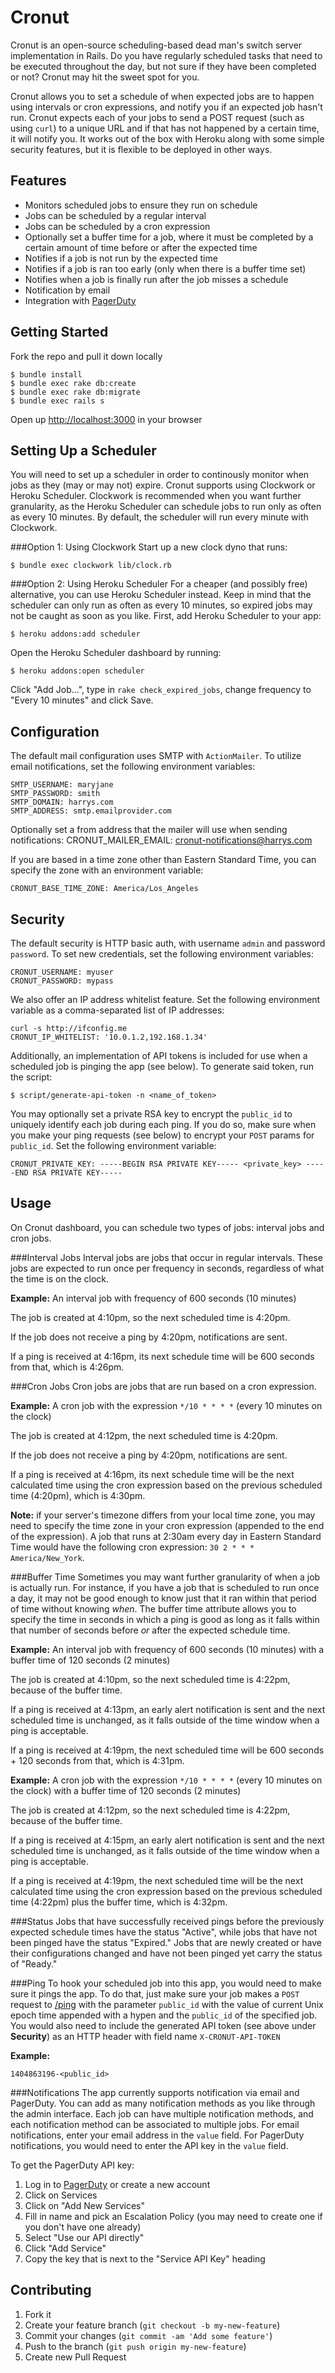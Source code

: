Cronut
======

Cronut is an open-source scheduling-based dead man's switch server implementation in Rails. Do you have regularly scheduled tasks that need to be executed throughout the day, but not sure if they have been completed or not? Cronut may hit the sweet spot for you.

Cronut allows you to set a schedule of when expected jobs are to happen using intervals or cron expressions, and notify you if an expected job hasn't run. Cronut expects each of your jobs to send a POST request (such as using `curl`) to a unique URL and if that has not happened by a certain time, it will notify you. It works out of the box with Heroku along with some simple security features, but it is flexible to be deployed in other ways.

Features
--------
- Monitors scheduled jobs to ensure they run on schedule
- Jobs can be scheduled by a regular interval
- Jobs can be scheduled by a cron expression
- Optionally set a buffer time for a job, where it must be completed by a certain amount of time before or after the expected time
- Notifies if a job is not run by the expected time
- Notifies if a job is ran too early (only when there is a buffer time set)
- Notifies when a job is finally run after the job misses a schedule
- Notification by email
- Integration with [PagerDuty](http://www.pagerduty.com)

Getting Started
------------
Fork the repo and pull it down locally

    $ bundle install
    $ bundle exec rake db:create
    $ bundle exec rake db:migrate
	$ bundle exec rails s

Open up <http://localhost:3000> in your browser

Setting Up a Scheduler
--------------------
You will need to set up a scheduler in order to continously monitor when jobs as they (may or may not) expire. Cronut supports using Clockwork or Heroku Scheduler. Clockwork is recommended when you want further granularity, as the Heroku Scheduler can schedule jobs to run only as often as every 10 minutes. By default, the scheduler will run every minute with Clockwork.

###Option 1: Using Clockwork
Start up a new clock dyno that runs:

	$ bundle exec clockwork lib/clock.rb

###Option 2: Using Heroku Scheduler
For a cheaper (and possibly free) alternative, you can use Heroku Scheduler instead. Keep in mind that the scheduler can only run as often as every 10 minutes, so expired jobs may not be caught as soon as you like. First, add Heroku Scheduler to your app:

	$ heroku addons:add scheduler
Open the Heroku Scheduler dashboard by running:

	$ heroku addons:open scheduler

Click "Add Job...", type in `rake check_expired_jobs`, change frequency to "Every 10 minutes" and click Save.


Configuration
-------------
The default mail configuration uses SMTP with `ActionMailer`. To utilize email notifications, set the following environment variables:

	SMTP_USERNAME: maryjane
	SMTP_PASSWORD: smith
	SMTP_DOMAIN: harrys.com
	SMTP_ADDRESS: smtp.emailprovider.com

Optionally set a from address that the mailer will use when sending
notifications:
	CRONUT_MAILER_EMAIL: cronut-notifications@harrys.com

If you are based in a time zone other than Eastern Standard Time, you can specify the zone with an environment variable:

	CRONUT_BASE_TIME_ZONE: America/Los_Angeles

Security
--------
The default security is HTTP basic auth, with username `admin` and password
`password`. To set new credentials, set the following environment variables:

    CRONUT_USERNAME: myuser
    CRONUT_PASSWORD: mypass
We also offer an IP address whitelist feature. Set the following environment
variable as a comma-separated list of IP addresses:

    curl -s http://ifconfig.me
    CRONUT_IP_WHITELIST: '10.0.1.2,192.168.1.34'
Additionally, an implementation of API tokens is included for use when a scheduled job is pinging the app (see below). To generate said token, run the script:

	$ script/generate-api-token -n <name_of_token>

You may optionally set a private RSA key to encrypt the `public_id` to uniquely identify each job during each ping. If you do so, make sure when you make your ping requests (see below) to encrypt your `POST` params for `public_id`. Set the following environment variable:

	CRONUT_PRIVATE_KEY: -----BEGIN RSA PRIVATE KEY----- <private_key> -----END RSA PRIVATE KEY-----

Usage
-----
On Cronut dashboard, you can schedule two types of jobs: interval jobs and cron jobs.

###Interval Jobs
Interval jobs are jobs that occur in regular intervals. These jobs are expected to run once per frequency in seconds, regardless of what the time is on the clock.

**Example:** An interval job with frequency of 600 seconds (10 minutes)

The job is created at 4:10pm, so the next scheduled time is 4:20pm.

If the job does not receive a ping by 4:20pm, notifications are sent.

If a ping is received at 4:16pm, its next schedule time will be 600 seconds from that, which is 4:26pm.


###Cron Jobs
Cron jobs are jobs that are run based on a cron expression.

**Example:** A cron job with the expression `*/10 * * * *` (every 10 minutes on the clock)

The job is created at 4:12pm, the next scheduled time is 4:20pm.

If the job does not receive a ping by 4:20pm, notifications are sent.

If a ping is received at 4:16pm, its next schedule time will be the next calculated time using the cron expression based on the previous scheduled time (4:20pm), which is 4:30pm.

**Note:** if your server's timezone differs from your local time zone, you may need to specify the time zone in your cron expression (appended to the end of the expression). A job that runs at 2:30am every day in Eastern Standard Time would have the following cron expression: `30 2 * * * America/New_York`.

###Buffer Time
Sometimes you may want further granularity of when a job is actually run. For instance, if you have a job that is scheduled to run once a day, it may not be good enough to know just that it ran within that period of time without knowing *when*. The buffer time attribute allows you to specify the time in seconds in which a ping is good as long as it falls within that number of seconds before *or* after the expected schedule time.

**Example:** An interval job with frequency of 600 seconds (10 minutes) with a buffer time of 120 seconds (2 minutes)

The job is created at 4:10pm, so the next scheduled time is 4:22pm, because of the buffer time.

If a ping is received at 4:13pm, an early alert notification is sent and the next scheduled time is unchanged, as it falls outside of the time window when a ping is acceptable.

If a ping is received at 4:19pm, the next scheduled time will be 600 seconds + 120 seconds from that, which is 4:31pm.

**Example:** A cron job with the expression `*/10 * * * *` (every 10 minutes on the clock) with a buffer time of 120 seconds (2 minutes)

The job is created at 4:12pm, so the next scheduled time is 4:22pm, because of the buffer time.

If a ping is received at 4:15pm, an early alert notification is sent and the next scheduled time is unchanged, as it falls outside of the time window when a ping is acceptable.

If a ping is received at 4:19pm, the next scheduled time will be the next calculated time using the cron expression based on the previous scheduled time (4:22pm) plus the buffer time, which is 4:32pm.


###Status
Jobs that have successfully received pings before the previously expected schedule times have the status "Active", while jobs that have not been pinged have the status "Expired." Jobs that are newly created or have their configurations changed and have not been pinged yet carry the status of "Ready."

###Ping
To hook your scheduled job into this app, you would need to make sure it pings the app. To do that, just make sure your job makes a `POST` request to [/ping](http://localhost:3000/ping) with the parameter `public_id` with the value of current Unix epoch time appended with a hypen and the `public_id` of the specified job. You would also need to include the generated API token (see above under **Security**) as an HTTP header with field name `X-CRONUT-API-TOKEN`

**Example:**

	1404863196-<public_id>

###Notifications
The app currently supports notification via email and PagerDuty. You can add as many notification methods as you like through the admin interface. Each job can have multiple notification methods, and each notification method can be associated to multiple jobs. For email notifications, enter your email address in the `value` field. For PagerDuty notifications, you would need to enter the API key in the `value` field.

To get the PagerDuty API key:

1. Log in to [PagerDuty](http://www.pagerduty.com) or create a new account
2. Click on Services
3. Click on "Add New Services"
4. Fill in name and pick an Escalation Policy (you may need to create one if you don't have one already)
5. Select "Use our API directly"
6. Click "Add Service"
7. Copy the key that is next to the "Service API Key" heading

Contributing
------------

1. Fork it
2. Create your feature branch (`git checkout -b my-new-feature`)
3. Commit your changes (`git commit -am 'Add some feature'`)
4. Push to the branch (`git push origin my-new-feature`)
5. Create new Pull Request
